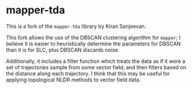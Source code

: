 # mapper-tda

This is a fork of the `mapper-tda` library by Kiran Sanjeevan.

This fork allows the use of the DBSCAN clustering algorithm for `mapper`; I believe it is easier to heuristically determine the parameters for DBSCAN than it is for SLC, plus DBSCAN discards noise.

Additionally, it includes a filter function which treats the data as if it were a set of trajectories sample from some vector field, and then filters based on the distance along each trajectory. I think that this may be useful for applying topological NLDR methods to vector field data.
